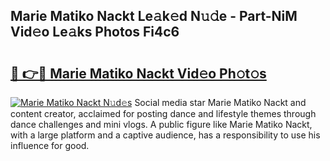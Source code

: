 ## Marie Matiko Nackt Le𝚊k𝚎d N𝚞𝚍e - Part-NiM Vid𝚎o Le𝚊ks Photos Fi4c6

# <h2><a href="http://fb0na6b.evod.top/?m=Marie+Matiko+Nackt">🔗 👉🔴 Marie Matiko Nackt Vid𝚎o Ph𝚘t𝚘s</a></h2>

[![Marie Matiko Nackt N𝚞d𝚎s](https://i.imgur.com/8V9OHl7.gif)](http://fb0na6b.evod.top/?m=Marie+Matiko+Nackt)
Social media star Marie Matiko Nackt and content creator, acclaimed for posting dance and lifestyle themes through dance challenges and mini vlogs. A public figure like Marie Matiko Nackt, with a large platform and a captive audience, has a responsibility to use his influence for good. 
